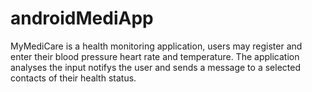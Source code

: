# androidMediApp

MyMediCare is a health monitoring application, users may register and enter their blood pressure heart rate and temperature. The application analyses the input notifys the user and sends a message to a selected contacts of their health status. 
